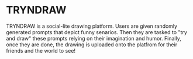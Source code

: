 # TRYNDRAW
TRYNDRAW is a social-lite drawing platform. Users are given randomly generated prompts that depict funny senarios. Then they are tasked to "try and draw" these prompts relying on their imagination and humor. Finally, once they are done, the drawing is uploaded onto the platfrom for their friends and the world to see! 
